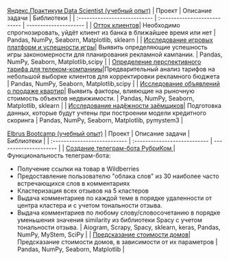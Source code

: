  
 
[Яндекс.Практикум Data Scientist (учебный опыт)]( https://practicum.yandex.ru/data-scientist/ "Яндекс.Практикум Data Scientist (учебный опыт)")
|  Проект |  Описание задачи | Библиотеки | 
| :--------------------------- | :--------------------------- | --------------------- |
| [Отток клиентов](https://github.com/SvetlanaY/customer_churn "Отток клиентов")| Необходимо спрогнозировать, уйдёт клиент из банка в ближайшее время или нет | Pandas, NumPy, Seaborn, Matplotlib, sklearn |
| [Исследование игровых платформ и успешности игры]( https://github.com/SvetlanaY/gaming_platforms "Исследование игровых платформ и успешности игры")| Выявить определяющие успешность игры закономерности для планирования рекламной кампании. | Pandas, NumPy, Seaborn, Matplotlib,scipy |
| [Определение перспективного тарифа для телеком-компанииы]( https://github.com/SvetlanaY/tarifs_for_telecom "Определение перспективного тарифа для телеком-компании")|Предварительный анализ тарифов на небольшой выборке клиентов для корректировки рекламного бюджета | Pandas, NumPy, Seaborn, Matplotlib,scipy | 
| [Исследование объявлений о продаже квартир]( https://github.com/SvetlanaY/research_of_apartments_for_sale "Исследование объявлений о продаже квартир")| Выявить факторы, влияющие на рыночную стоимость объектов недвижимости.  | Pandas, NumPy, Seaborn, Matplotlib, sklearn |
| [Исследование надёжности заёмщиков]( https://github.com/SvetlanaY/Investigation-of-the-borrower-s-trustworthiness "Исследование надёжности заёмщиковы")| Подготовка данных, которые будут учтены при построении модели кредитного скоринга  | Pandas, NumPy, Seaborn, Matplotlib, pymystem3 |


[Elbrus Bootcamp (учебный опыт)]( https://datascience.elbrusboot.camp/ "Elbrus Bootcamp (учебный опыт)")
|  Проект |  Описание задачи | Библиотеки | 
| :--------------------------- | :--------------------------- | --------------------- |
| [Создание телеграм-бота РубриКом ](https://github.com/SvetlanaY/Wildberries_bot/tree/master "Проект по созданию телеграм-бота РубриКом ")| Функциональность телеграм-бота:
- Получение ссылки на товар в Wildberries  
- Предоставление пользователю "облака слов" из 30 наиболее часто встречающихся слов в комментариях  
- Кластеризация всех отзывов на 5 кластеров  
- Выдача комментариев по каждой теме в порядке удаленности от центра кластера и с учетом тональности отзыва.  
- Выдача комментариев по любому слову/словосочетанию в порядке уменьшения значения similarity из библиотеки Spacy с учетом тональности отзыва. | Aiogram, Scrapy, Spacy, sklearn, keras, Pandas, NumPy, MyStem, SciPy |
| [Предсказание стоимости домов]( https://github.com/SvetlanaY/House-prices "Предсказание стоимости домов")| Предсказание стоимости домов, в зависимости от их параметров | Pandas, NumPy, Seaborn, Matplotlib |



<!--
**SvetlanaY/SvetlanaY** is a ✨ _special_ ✨ repository because its `README.md` (this file) appears on your GitHub profile.

Here are some ideas to get you started:

- 🔭 I’m currently working on ...
- 🌱 I’m currently learning ...
- 👯 I’m looking to collaborate on ...
- 🤔 I’m looking for help with ...
- 💬 Ask me about ...
- 📫 How to reach me: ...
- 😄 Pronouns: ...
- ⚡ Fun fact: ...
-->
